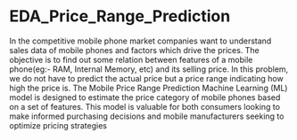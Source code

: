 # EDA_Price_Range_Prediction
In the competitive mobile phone market companies want
to understand sales data of mobile phones and factors which drive the prices.
The objective is to find out some relation between features of a mobile phone(eg:- RAM,
Internal Memory, etc) and its selling price. In this problem, we do not have to predict the
actual price but a price range indicating how high the price is.
The Mobile Price Range Prediction Machine Learning (ML) model is designed to estimate the price category of mobile phones based on a set of features. This model is valuable for both consumers looking to make informed purchasing decisions and mobile manufacturers seeking to optimize pricing strategies
